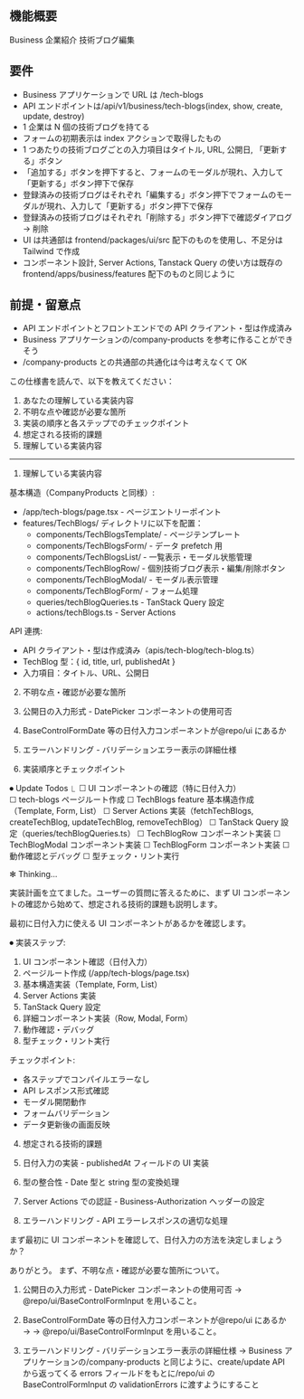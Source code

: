 ## 機能概要

Business 企業紹介 技術ブログ編集

## 要件

- Business アプリケーションで URL は /tech-blogs
- API エンドポイントは/api/v1/business/tech-blogs(index, show, create, update, destroy)
- 1 企業は N 個の技術ブログを持てる
- フォームの初期表示は index アクションで取得したもの
- 1 つあたりの技術ブログごとの入力項目はタイトル, URL, 公開日, 「更新する」ボタン
- 「追加する」ボタンを押下すると、フォームのモーダルが現れ、入力して「更新する」ボタン押下で保存
- 登録済みの技術ブログはそれぞれ「編集する」ボタン押下でフォームのモーダルが現れ、入力して「更新する」ボタン押下で保存
- 登録済みの技術ブログはそれぞれ「削除する」ボタン押下で確認ダイアログ → 削除
- UI は共通部は frontend/packages/ui/src 配下のものを使用し、不足分は Tailwind で作成
- コンポーネント設計, Server Actions, Tanstack Query の使い方は既存の frontend/apps/business/features 配下のものと同じように

## 前提・留意点

- API エンドポイントとフロントエンドでの API クライアント・型は作成済み
- Business アプリケーションの/company-products を参考に作ることができそう
- /company-products との共通部の共通化は今は考えなくて OK

この仕様書を読んで、以下を教えてください：

1. あなたの理解している実装内容
2. 不明な点や確認が必要な箇所
3. 実装の順序と各ステップでのチェックポイント
4. 想定される技術的課題
5. 理解している実装内容

---

1. 理解している実装内容

基本構造（CompanyProducts と同様）:

- /app/tech-blogs/page.tsx - ページエントリーポイント
- features/TechBlogs/ ディレクトリに以下を配置：
  - components/TechBlogsTemplate/ - ページテンプレート
  - components/TechBlogsForm/ - データ prefetch 用
  - components/TechBlogsList/ - 一覧表示・モーダル状態管理
  - components/TechBlogRow/ - 個別技術ブログ表示・編集/削除ボタン
  - components/TechBlogModal/ - モーダル表示管理
  - components/TechBlogForm/ - フォーム処理
  - queries/techBlogQueries.ts - TanStack Query 設定
  - actions/techBlogs.ts - Server Actions

API 連携:

- API クライアント・型は作成済み（apis/tech-blog/tech-blog.ts）
- TechBlog 型：{ id, title, url, publishedAt }
- 入力項目：タイトル、URL、公開日

2. 不明な点・確認が必要な箇所

1. 公開日の入力形式 - DatePicker コンポーネントの使用可否
1. BaseControlFormDate 等の日付入力コンポーネントが@repo/ui にあるか
1. エラーハンドリング - バリデーションエラー表示の詳細仕様

1. 実装順序とチェックポイント

⏺ Update Todos
⎿  ☐ UI コンポーネントの確認（特に日付入力）  
 ☐ tech-blogs ページルート作成
☐ TechBlogs feature 基本構造作成（Template, Form, List）
☐ Server Actions 実装（fetchTechBlogs, createTechBlog, updateTechBlog, removeTechBlog）
☐ TanStack Query 設定（queries/techBlogQueries.ts）
☐ TechBlogRow コンポーネント実装
☐ TechBlogModal コンポーネント実装
☐ TechBlogForm コンポーネント実装
☐ 動作確認とデバッグ
☐ 型チェック・リント実行

✻ Thinking…

実装計画を立てました。ユーザーの質問に答えるために、まず UI コンポーネントの確認から始めて、想定される技術的課題も説明します。

最初に日付入力に使える UI コンポーネントがあるかを確認します。

⏺ 実装ステップ:

1. UI コンポーネント確認（日付入力）
2. ページルート作成 (/app/tech-blogs/page.tsx)
3. 基本構造実装（Template, Form, List）
4. Server Actions 実装
5. TanStack Query 設定
6. 詳細コンポーネント実装（Row, Modal, Form）
7. 動作確認・デバッグ
8. 型チェック・リント実行

チェックポイント:

- 各ステップでコンパイルエラーなし
- API レスポンス形式確認
- モーダル開閉動作
- フォームバリデーション
- データ更新後の画面反映

4. 想定される技術的課題

1. 日付入力の実装 - publishedAt フィールドの UI 実装
1. 型の整合性 - Date 型と string 型の変換処理
1. Server Actions での認証 - Business-Authorization ヘッダーの設定
1. エラーハンドリング - API エラーレスポンスの適切な処理

まず最初に UI コンポーネントを確認して、日付入力の方法を決定しましょうか？

ありがとう。
まず、不明な点・確認が必要な箇所について。

1. 公開日の入力形式 - DatePicker コンポーネントの使用可否
   → @repo/ui/BaseControlFormInput を用いること。

2. BaseControlFormDate 等の日付入力コンポーネントが@repo/ui にあるか
   → → @repo/ui/BaseControlFormInput を用いること。

3. エラーハンドリング - バリデーションエラー表示の詳細仕様
   → Business アプリケーションの/company-products と同じように、create/update API から返ってくる errors フィールドをもとに/repo/ui の BaseControlFormInput の validationErrors に渡すようにすること
